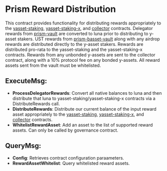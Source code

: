 # Prism Reward Distribution

This contract provides functionality for distributing rewards appropriately to the [yasset-staking](/contracts/prism-yasset-staking), [yasset-staking-x](/contracts/prism-yasset-staking-x), and [collector](/contracts/prism-collector) contracts.  Delegator rewards from [prism-vault](/contracts/prism-vault) are converted to luna prior to distributing to y-asset stakers.  UST rewards from [prism-basset-vault](/contracts/prism-basset-vault) along with any airdrop rewards are distributed directly to the y-asset stakers.  Rewards are distributed pro-rata to the yasset-staking and the yasset-staking-x contracts.  Rewards from any unbonded y-assets are sent to the collector contract, along with a 10% protocol fee on any bonded y-assets.  All reward assets sent from the vault must be whitelisted.  

## ExecuteMsg:
  - **ProcessDelegatorRewards**: Convert all native balances to luna and then distribute that luna to yasset-staking/yasset-staking-x contracts via a DistributeRewards call.
  - **DistributeRewards**: Distribute our current balance of the input reward asset appropriately to the [yasset-staking](/contracts/prism-yasset-staking), [yasset-staking-x](/contracts/prism-yasset-staking-x), and [collector](/contracts/prism-collector) contracts.  
  - **WhitelistRewardAsset**: Add an asset to the list of supported reward assets.  Can only be called by governance contract.  

## QueryMsg:
  - **Config**: Retrieves contract configuration paraameters. 
  - **RewardAssetWhitelist**: Query whitelisted reward assets. 
